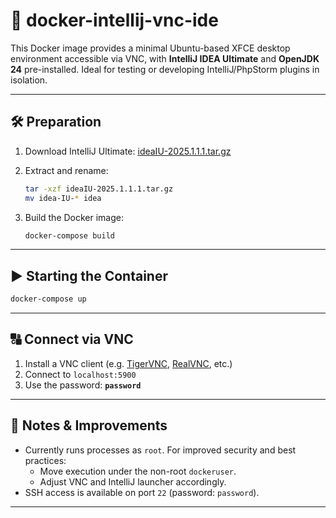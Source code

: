# 🚀 docker-intellij-vnc-ide

This Docker image provides a minimal Ubuntu-based XFCE desktop environment accessible via VNC, with **IntelliJ IDEA Ultimate** and **OpenJDK 24** pre-installed. Ideal for testing or developing IntelliJ/PhpStorm plugins in isolation.

---

## 🛠️ Preparation

1. Download IntelliJ Ultimate:
   [ideaIU-2025.1.1.1.tar.gz](https://download.jetbrains.com/idea/ideaIU-2025.1.1.1.tar.gz)
2. Extract and rename:

   ```bash
   tar -xzf ideaIU-2025.1.1.1.tar.gz
   mv idea-IU-* idea
   ```
3. Build the Docker image:

   ```bash
   docker-compose build
   ```

---

## ▶️ Starting the Container

```bash
docker-compose up
```

---

## 🔠️ Connect via VNC

1. Install a VNC client (e.g. [TigerVNC](https://tigervnc.org/), [RealVNC](https://www.realvnc.com/), etc.)
2. Connect to `localhost:5900`
3. Use the password: **`password`**

---

## 📌 Notes & Improvements

* Currently runs processes as `root`. For improved security and best practices:
  * Move execution under the non-root `dockeruser`.
  * Adjust VNC and IntelliJ launcher accordingly.
* SSH access is available on port `22` (password: `password`).

---
